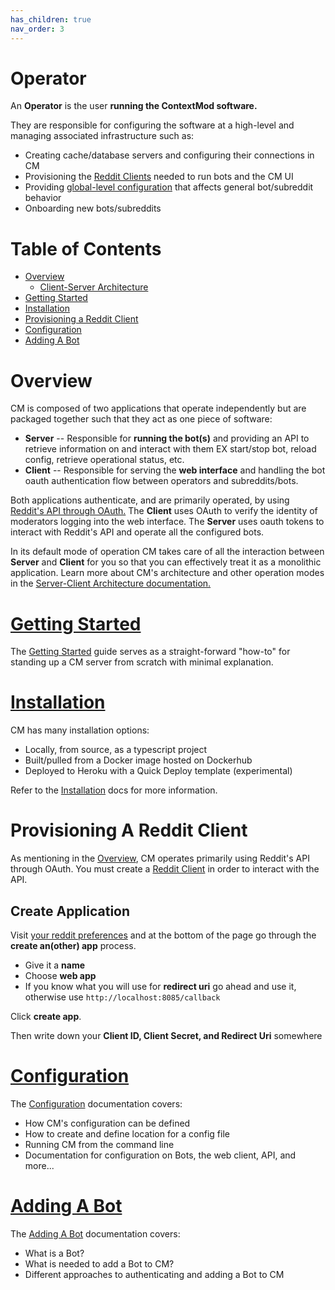 ```yaml
---
has_children: true
nav_order: 3
---
```


# Operator

An **Operator** is the user **running the ContextMod software.**

They are responsible for configuring the software at a high-level and managing associated infrastructure such as:

* Creating cache/database servers and configuring their connections in CM
* Provisioning the [Reddit Clients](#provisioning-a-reddit-client) needed to run bots and the CM UI
* Providing [global-level configuration](configuration.md) that affects general bot/subreddit behavior
* Onboarding new bots/subreddits

# Table of Contents

* [Overview](#overview)
  * [Client-Server Architecture](serverClientArchitecture.md)
* [Getting Started](gettingStarted.md)
* [Installation](installation.md)
* [Provisioning a Reddit Client](#provisioning-a-reddit-client)
* [Configuration](configuration.md)
* [Adding A Bot](addingBot.md)

# Overview

CM is composed of two applications that operate independently but are packaged together such that they act as one piece of software:

* **Server** -- Responsible for **running the bot(s)** and providing an API to retrieve information on and interact with them EX start/stop bot, reload config, retrieve operational status, etc.
* **Client** -- Responsible for serving the **web interface** and handling the bot oauth authentication flow between operators and subreddits/bots.

Both applications authenticate, and are primarily operated, by using [Reddit's API through OAuth.](https://github.com/reddit-archive/reddit/wiki/OAuth2) The **Client** uses OAuth to verify the identity of moderators logging into the web interface. The **Server** uses oauth tokens to interact with Reddit's API and operate all the configured bots.

In its default mode of operation CM takes care of all the interaction between **Server** and **Client** for you so that you can effectively treat it as a monolithic application. Learn more about CM's architecture and other operation modes in the [Server-Client Architecture documentation.](../serverClientArchitecture.md)

# [Getting Started](gettingStarted.md)

The [Getting Started](gettingStarted.md) guide serves as a straight-forward "how-to" for standing up a CM server from scratch with minimal explanation.

# [Installation](installation.md)

CM has many installation options:

* Locally, from source, as a typescript project
* Built/pulled from a Docker image hosted on Dockerhub
* Deployed to Heroku with a Quick Deploy template (experimental)

Refer to the [Installation](installation.md) docs for more information.

# Provisioning A Reddit Client

As mentioning in the [Overview](#overview), CM operates primarily using Reddit's API through OAuth. You must create a [Reddit Client](https://github.com/reddit-archive/reddit/wiki/OAuth2#getting-started) in order to interact with the API.

## Create Application

Visit [your reddit preferences](https://www.reddit.com/prefs/apps) and at the bottom of the page go through the **create an(other) app** process.

* Give it a **name**
* Choose **web app**
* If you know what you will use for **redirect uri** go ahead and use it, otherwise use `http://localhost:8085/callback`

Click **create app**.

Then write down your **Client ID, Client Secret, and Redirect Uri** somewhere

# [Configuration](configuration.md)

The [Configuration](configuration.md) documentation covers:

* How CM's configuration can be defined
* How to create and define location for a config file
* Running CM from the command line
* Documentation for configuration on Bots, the web client, API, and more...

# [Adding A Bot](addingBot.md)

The [Adding A Bot](addingBot.md) documentation covers:

* What is a Bot?
* What is needed to add a Bot to CM?
* Different approaches to authenticating and adding a Bot to CM
